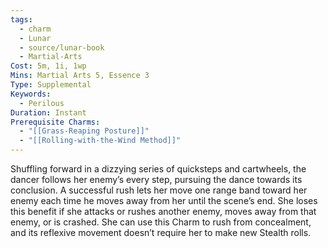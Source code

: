```yaml
---
tags:
  - charm
  - Lunar
  - source/lunar-book
  - Martial-Arts
Cost: 5m, 1i, 1wp
Mins: Martial Arts 5, Essence 3
Type: Supplemental
Keywords:
  - Perilous
Duration: Instant
Prerequisite Charms:
  - "[[Grass-Reaping Posture]]"
  - "[[Rolling-with-the-Wind Method]]"
---
```

Shuffling forward in a dizzying series of quicksteps and cartwheels, the dancer follows her enemy’s every step, pursuing the dance towards its conclusion. A successful rush lets her move one range band toward her enemy each time he moves away from her until the scene’s end. She loses this benefit if she attacks or rushes another enemy, moves away from that enemy, or is crashed. She can use this Charm to rush from concealment, and its reflexive movement doesn’t require her to make new Stealth rolls.